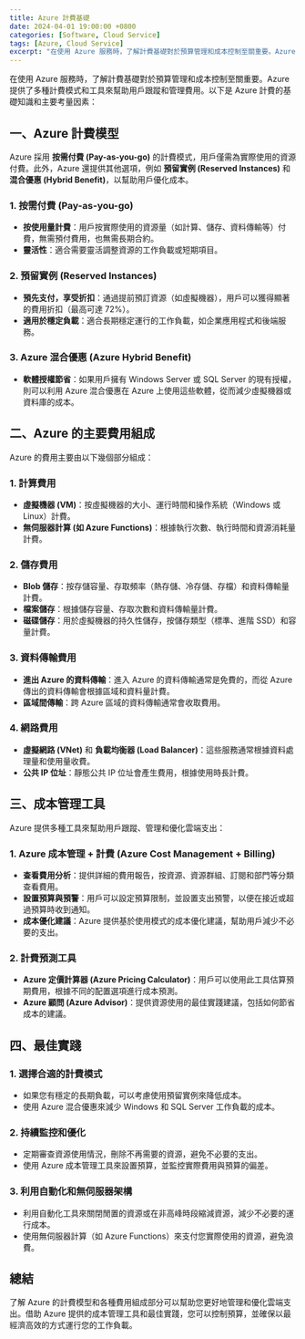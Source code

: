 ```yaml
---
title: Azure 計費基礎
date: 2024-04-01 19:00:00 +0800
categories: [Software, Cloud Service]
tags: [Azure, Cloud Service] 
excerpt: "在使用 Azure 服務時，了解計費基礎對於預算管理和成本控制至關重要。Azure 提供了多種計費模式和工具來幫助用戶跟蹤和管理費用"
---
```


在使用 Azure 服務時，了解計費基礎對於預算管理和成本控制至關重要。Azure 提供了多種計費模式和工具來幫助用戶跟蹤和管理費用。以下是 Azure 計費的基礎知識和主要考量因素：

## **一、Azure 計費模型**

Azure 採用 **按需付費 (Pay-as-you-go)** 的計費模式，用戶僅需為實際使用的資源付費。此外，Azure 還提供其他選項，例如 **預留實例 (Reserved Instances)** 和 **混合優惠 (Hybrid Benefit)**，以幫助用戶優化成本。

### **1. 按需付費 (Pay-as-you-go)**
   - **按使用量計費**：用戶按實際使用的資源量（如計算、儲存、資料傳輸等）付費，無需預付費用，也無需長期合約。
   - **靈活性**：適合需要靈活調整資源的工作負載或短期項目。

### **2. 預留實例 (Reserved Instances)**
   - **預先支付，享受折扣**：通過提前預訂資源（如虛擬機器），用戶可以獲得顯著的費用折扣（最高可達 72%）。
   - **適用於穩定負載**：適合長期穩定運行的工作負載，如企業應用程式和後端服務。

### **3. Azure 混合優惠 (Azure Hybrid Benefit)**
   - **軟體授權節省**：如果用戶擁有 Windows Server 或 SQL Server 的現有授權，則可以利用 Azure 混合優惠在 Azure 上使用這些軟體，從而減少虛擬機器或資料庫的成本。

## **二、Azure 的主要費用組成**

Azure 的費用主要由以下幾個部分組成：

### **1. 計算費用**
   - **虛擬機器 (VM)**：按虛擬機器的大小、運行時間和操作系統（Windows 或 Linux）計費。
   - **無伺服器計算 (如 Azure Functions)**：根據執行次數、執行時間和資源消耗量計費。

### **2. 儲存費用**
   - **Blob 儲存**：按存儲容量、存取頻率（熱存儲、冷存儲、存檔）和資料傳輸量計費。
   - **檔案儲存**：根據儲存容量、存取次數和資料傳輸量計費。
   - **磁碟儲存**：用於虛擬機器的持久性儲存，按儲存類型（標準、進階 SSD）和容量計費。

### **3. 資料傳輸費用**
   - **進出 Azure 的資料傳輸**：進入 Azure 的資料傳輸通常是免費的，而從 Azure 傳出的資料傳輸會根據區域和資料量計費。
   - **區域間傳輸**：跨 Azure 區域的資料傳輸通常會收取費用。

### **4. 網路費用**
   - **虛擬網路 (VNet)** 和 **負載均衡器 (Load Balancer)**：這些服務通常根據資料處理量和使用量收費。
   - **公共 IP 位址**：靜態公共 IP 位址會產生費用，根據使用時長計費。

## **三、成本管理工具**

Azure 提供多種工具來幫助用戶跟蹤、管理和優化雲端支出：

### **1. Azure 成本管理 + 計費 (Azure Cost Management + Billing)**
   - **查看費用分析**：提供詳細的費用報告，按資源、資源群組、訂閱和部門等分類查看費用。
   - **設置預算與預警**：用戶可以設定預算限制，並設置支出預警，以便在接近或超過預算時收到通知。
   - **成本優化建議**：Azure 提供基於使用模式的成本優化建議，幫助用戶減少不必要的支出。

### **2. 計費預測工具**
   - **Azure 定價計算器 (Azure Pricing Calculator)**：用戶可以使用此工具估算預期費用，根據不同的配置選項進行成本預測。
   - **Azure 顧問 (Azure Advisor)**：提供資源使用的最佳實踐建議，包括如何節省成本的建議。

## **四、最佳實踐**

### **1. 選擇合適的計費模式**
   - 如果您有穩定的長期負載，可以考慮使用預留實例來降低成本。
   - 使用 Azure 混合優惠來減少 Windows 和 SQL Server 工作負載的成本。

### **2. 持續監控和優化**
   - 定期審查資源使用情況，刪除不再需要的資源，避免不必要的支出。
   - 使用 Azure 成本管理工具來設置預算，並監控實際費用與預算的偏差。

### **3. 利用自動化和無伺服器架構**
   - 利用自動化工具來關閉閒置的資源或在非高峰時段縮減資源，減少不必要的運行成本。
   - 使用無伺服器計算（如 Azure Functions）來支付您實際使用的資源，避免浪費。

## **總結**

了解 Azure 的計費模型和各種費用組成部分可以幫助您更好地管理和優化雲端支出。借助 Azure 提供的成本管理工具和最佳實踐，您可以控制預算，並確保以最經濟高效的方式運行您的工作負載。
